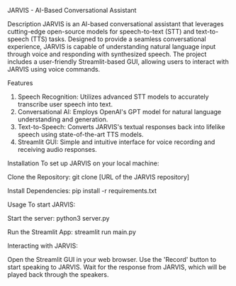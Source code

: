 JARVIS - AI-Based Conversational Assistant

Description
JARVIS is an AI-based conversational assistant that leverages cutting-edge open-source models for speech-to-text (STT) and text-to-speech (TTS) tasks. Designed to provide a seamless conversational experience, JARVIS is capable of understanding natural language input through voice and responding with synthesized speech. The project includes a user-friendly Streamlit-based GUI, allowing users to interact with JARVIS using voice commands.

Features
1. Speech Recognition: Utilizes advanced STT models to accurately transcribe user speech into text.
2. Conversational AI: Employs OpenAI's GPT model for natural language understanding and generation.
3. Text-to-Speech: Converts JARVIS's textual responses back into lifelike speech using state-of-the-art TTS models.
4. Streamlit GUI: Simple and intuitive interface for voice recording and receiving audio responses.

Installation
To set up JARVIS on your local machine:

Clone the Repository:
git clone [URL of the JARVIS repository]

Install Dependencies:
pip install -r requirements.txt


Usage
To start JARVIS:

Start the server:
python3 server.py

Run the Streamlit App:
streamlit run main.py

Interacting with JARVIS:

Open the Streamlit GUI in your web browser.
Use the 'Record' button to start speaking to JARVIS.
Wait for the response from JARVIS, which will be played back through the speakers.
